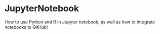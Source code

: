 # JupyterNotebook
How to use Python and R in Jupyter notebook, as well as how to integrate notebooks to GitHub! 
